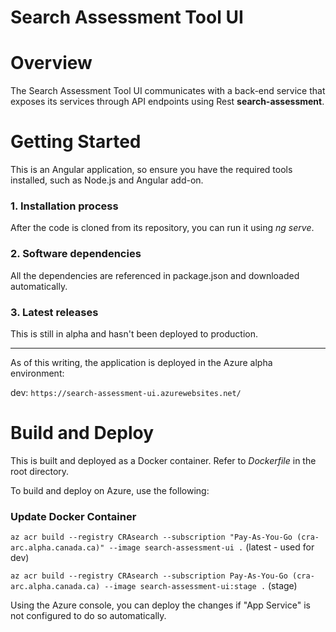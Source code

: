 # Search Assessment Tool UI

# Overview
The Search Assessment Tool UI communicates with a back-end service that exposes its services through API endpoints using Rest **search-assessment**.


# Getting Started
This is an Angular application, so ensure you have the required tools installed, such as Node.js and Angular add-on.
### 1.	Installation process
After the code is cloned from its repository, you can run it using *ng serve*.
### 2.	Software dependencies
All the dependencies are referenced in package.json and downloaded automatically.
### 3.	Latest releases
This is still in alpha and hasn't been deployed to production.

---

As of this writing, the application is deployed in the Azure alpha environment:

dev: `https://search-assessment-ui.azurewebsites.net/`


# Build and Deploy
This is built and deployed as a Docker container. Refer to *Dockerfile* in the root directory.

To build and deploy on Azure, use the following:

### Update Docker Container
`az acr build --registry CRAsearch --subscription "Pay-As-You-Go (cra-arc.alpha.canada.ca)" --image search-assessment-ui .`
(latest - used for dev)

`az acr build --registry CRAsearch --subscription Pay-As-You-Go (cra-arc.alpha.canada.ca) --image search-assessment-ui:stage .`
(stage)

Using the Azure console, you can deploy the changes if "App Service" is not configured to do so automatically.
